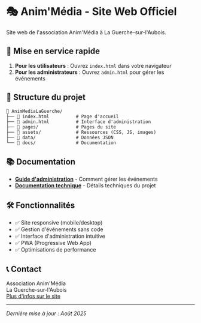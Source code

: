 # 🎭 Anim'Média - Site Web Officiel

Site web de l'association Anim'Média à La Guerche-sur-l'Aubois.

## 🚀 Mise en service rapide

1. **Pour les utilisateurs** : Ouvrez `index.html` dans votre navigateur
2. **Pour les administrateurs** : Ouvrez `admin.html` pour gérer les événements

## 📁 Structure du projet

```
📂 AnimMediaLaGuerche/
├── 📄 index.html          # Page d'accueil
├── 📄 admin.html          # Interface d'administration
├── 📂 pages/              # Pages du site
├── 📂 assets/             # Ressources (CSS, JS, images)
├── 📂 data/               # Données JSON
└── 📂 docs/               # Documentation
```

## 📚 Documentation

- **[Guide d'administration](docs/guide-admin.md)** - Comment gérer les événements
- **[Documentation technique](docs/README-technique.md)** - Détails techniques du projet

## 🛠️ Fonctionnalités

- ✅ Site responsive (mobile/desktop)
- ✅ Gestion d'événements sans code
- ✅ Interface d'administration intuitive
- ✅ PWA (Progressive Web App)
- ✅ Optimisations de performance

## 📞 Contact

Association Anim'Média  
La Guerche-sur-l'Aubois  
[Plus d'infos sur le site](index.html)

---
*Dernière mise à jour : Août 2025*
